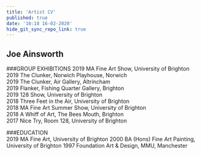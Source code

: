```yaml
---
title: 'Artist CV'
published: true
date: '10:18 16-02-2020'
hide_git_sync_repo_link: true
---
```


## Joe Ainsworth

###GROUP EXHIBITIONS
2019 MA Fine Art Show, University of Brighton  
2019 The Clunker, Norwich Playhouse, Norwich  
2019 The Clunker, Air Gallery, Altrincham  
2019 Flanker, Fishing Quarter Gallery, Brighton  
2019 128 Show, University of Brighton  
2018 Three Feet in the Air, University of Brighton  
2018 MA Fine Art Summer Show, University of Brighton  
2018 A Whiff of Art, The Bees Mouth, Brighton  
2017 Nice Try, Room 128, University of Brighton  

###EDUCATION        
2019 MA Fine Art, University of Brighton
2000 BA (Hons) Fine Art Painting, University of Brighton 
1997 Foundation Art & Design, MMU, Manchester
